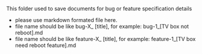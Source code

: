 This folder used to save documents for bug or feature specification details

- please use markdown formated file here.
- file name should be like bug-X_ [title], for example: bug-1_[TV box not reboot].md
- file name should be like feature-X_ [title], for example: feature-1_[TV box need reboot feature].md